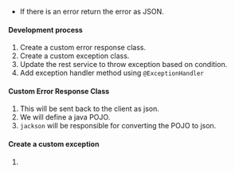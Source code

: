 - If there is an error return the error as JSON.
#### Development process
1.  Create a custom error response class.
2. Create a custom exception class.
3. Update the rest service to throw exception based on condition.
4. Add exception handler method using `@ExceptionHandler`
#### Custom Error Response Class
1. This will be sent back to the client as json.
2. We will define a java POJO.
3. `jackson` will be responsible for converting the POJO to json. 
#### Create a custom exception
1. 
 